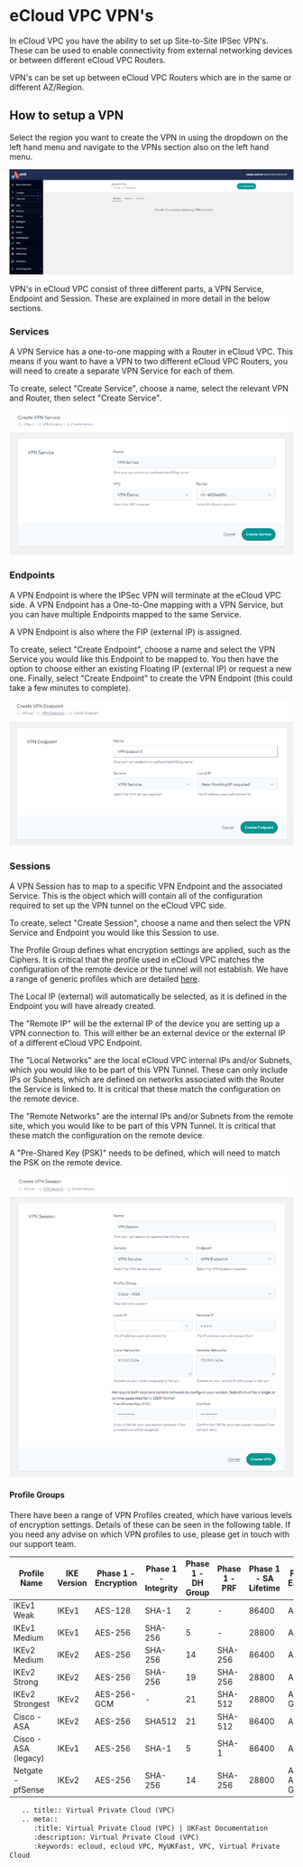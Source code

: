 # eCloud VPC VPN's

In eCloud VPC you have the ability to set up Site-to-Site IPSec VPN's. These can be used to enable connectivity from external networking devices or between different eCloud VPC Routers.

VPN's can be set up between eCloud VPC Routers which are in the same or different AZ/Region.


## How to setup a VPN

Select the region you want to create the VPN in using the dropdown on the left hand menu and navigate to the VPNs section also on the left hand menu.

![VPN View](files/vpn-vpnview.png)

VPN's in eCloud VPC consist of three different parts, a VPN Service, Endpoint and Session. These are explained in more detail in the below sections. 

### Services

A VPN Service has a one-to-one mapping with a Router in eCloud VPC. This means if you want to have a VPN to two different eCloud VPC Routers, you will need to create a separate VPN Service for each of them.

To create, select "Create Service", choose a name, select the relevant VPN and Router, then select "Create Service".

![VPN Service](files/vpn-vpnservice.png)

### Endpoints

A VPN Endpoint is where the IPSec VPN will terminate at the eCloud VPC side. A VPN Endpoint has a One-to-One mapping with a VPN Service, but you can have multiple Endpoints mapped to the same Service.

A VPN Endpoint is also where the FIP (external IP) is assigned.

To create, select "Create Endpoint", choose a name and select the VPN Service you would like this Endpoint to be mapped to. You then have the option to choose either an existing Floating IP (external IP) or request a new one. Finally, select "Create Endpoint" to create the VPN Endpoint (this could take a few minutes to complete).

![VPN Endpoint](files/vpn-vpnendpoint.png)

### Sessions

A VPN Session has to map to a specific VPN Endpoint and the associated Service. This is the object which willl contain all of the configuration required to set up the VPN tunnel on the eCloud VPC side.

To create, select "Create Session", choose a name and then select the VPN Service and Endpoint you would like this Session to use.

The Profile Group defines what encryption settings are applied, such as the Ciphers. It is critical that the profile used in eCloud VPC matches the configuration of the remote device or the tunnel will not establish. We have a range of generic profiles which are detailed [here](vpn.md#profile-groups).

The Local IP (external) will automatically be selected, as it is defined in the Endpoint you will have already created.

The "Remote IP" will be the external IP of the device you are setting up a VPN connection to. This will either be an external device or the external IP of a different eCloud VPC Endpoint.

The "Local Networks" are the local eCloud VPC internal IPs and/or Subnets, which you would like to be part of this VPN Tunnel. These can only include IPs or Subnets, which are defined on networks associated with the Router the Service is linked to. It is critical that these match the configuration on the remote device.

The "Remote Networks" are the internal IPs and/or Subnets from the remote site, which you would like to be part of this VPN Tunnel. It is critical that these match the configuration on the remote device.

A "Pre-Shared Key (PSK)" needs to be defined, which will need to match the PSK on the remote device.

![VPN Session](files/vpn-session.png)


#### Profile Groups

There have been a range of VPN Profiles created, which have various levels of encryption settings. Details of these can be seen in the following table. If you need any advise on which VPN profiles to use, please get in touch with our support team.

| Profile Name        | IKE Version | Phase 1 - Encryption | Phase 1 - Integrity | Phase 1 - DH Group | Phase 1 - PRF | Phase 1 - SA Lifetime | Phase 2 - Encryption | Phase 2 - Integrity | Phase 2 - SA Lifetime | Phase 2 - PFS |
|---------------------|-------------|----------------------|---------------------|--------------------|---------------|-----------------------|----------------------|---------------------|-----------------------|---------------|
| IKEv1 Weak          | IKEv1       | AES-128              | SHA-1               | 2                  | -             | 86400                 | AES-128              | SHA-1               | 28800                 | No            |
| IKEv1 Medium        | IKEv1       | AES-256              | SHA-256             | 5                  | -             | 28800                 | AES-256              | SHA-1               | 3600                  | 5             |
| IKEv2 Medium        | IKEv2       | AES-256              | SHA-256             | 14                 | SHA-256       | 86400                 | AES-256              | SHA-256             | 28800                 | 14            |
| IKEv2 Strong        | IKEv2       | AES-256              | SHA-256             | 19                 | SHA-256       | 28800                 | AES-256              | SHA-256             | 3600                  | 19            |
| IKEv2 Strongest     | IKEv2       | AES-256-GCM          | -                   | 21                 | SHA-512       | 28800                 | AES-256-GCM          | -                   | 3600                  | 21            |
| Cisco - ASA         | IKEv2       | AES-256              | SHA512              | 21                 | SHA-512       | 86400                 | AES-256              | SHA-512             | 28800                 | 21            |
| Cisco - ASA (legacy)| IKEv1       | AES-256              | SHA-1               | 5                  | SHA-1         | 86400                 | AES-256              | SHA-1               | 28800                 | 5             |
| Netgate - pfSense   | IKEv2       | AES-256              | SHA-256             | 14                 | SHA-256       | 28800                 | AES-128, AES-128-GCM | SHA-256             | 3600                  | 14            |



```eval_rst
   .. title:: Virtual Private Cloud (VPC)
   .. meta::
      :title: Virtual Private Cloud (VPC) | UKFast Documentation
      :description: Virtual Private Cloud (VPC)
      :keywords: ecloud, ecloud VPC, MyUKFast, VPC, Virtual Private Cloud
```
